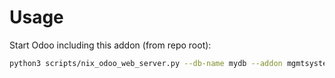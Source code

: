 # Usage

Start Odoo including this addon (from repo root):

```bash
python3 scripts/nix_odoo_web_server.py --db-name mydb --addon mgmtsystem_manual
```
